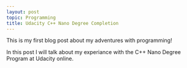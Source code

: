 ```yaml
---
layout: post
topic: Programming
title: Udacity C++ Nano Degree Completion
---
```

This is my first blog post about my adventures with programming!

In this post I will talk about my experiance with the C++ Nano Degree Program at Udacity online.